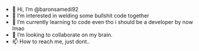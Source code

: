- 👋 Hi, I’m @baronsamedi92
- 👀 I’m interested in welding some bullshit code together
- 🌱 I’m currently learning to code even tho i should be a developer by now lmao
- 💞️ I’m looking to collaborate on my brain.
- 📫 How to reach me, just dont..

<!---
baronsamedi92/baronsamedi92 is a ✨ special ✨ repository because its `README.md` (this file) appears on your GitHub profile.
You can click the Preview link to take a look at your changes.
--->
